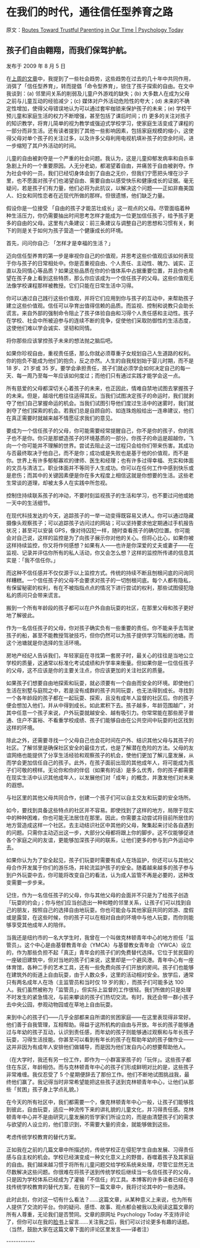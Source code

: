 # 在我们的时代，通往信任型养育之路

原文：[Routes Toward Trustful Parenting in Our Time | Psychology Today](https://www.psychologytoday.com/us/blog/freedom-learn/200908/routes-toward-trustful-parenting-in-our-time)

## 孩子们自由翱翔，而我们保驾护航。

发布于 2009 年 8 月 5 日

在[上周的文章](https://www.psychologytoday.com/us/blog/freedom-learn/200907/why-have-trustful-parenting-children-s-freedom-declined)中，我提到了一些社会趋势，这些趋势在过去的几十年中共同作用，消弭了「信任型养育」，转而提倡「命令型养育」，锁住了孩子探索的自由。在文中我谈到：(a) 邻里间关系的削弱及儿童户外游戏的缺失；(b) 大多数人在成为父母之前与儿童互动的经验减少；(c) 媒体对户外活动危险性的夸大；(d) 未来的不确定性增加，使得父母错误地认为可以通过套牢枷锁来保护孩子的未来；(e) 学校干预儿童和家庭生活的权力不断增强，甚至包括了课后时间；(f) 更多的关注对孩子的知识教学，将育儿简单的视为教学或强迫式学校学习，使家庭生活变成了课程的一部分而非生活。还有读者提到了其他一些影响因素，包括家庭规模的缩小，这使得父母对单个孩子的关注过多，以及许多父母利用电视机填补孩子的空余时间，进一步缩短了其户外活动的时间。

儿童的自由被剥夺是一个严重的社会问题。我认为，这是儿童抑郁发病率和自杀率急剧上升的一个重要原因。人无分老幼，都渴望着自由，并痛苦于自由被剥夺。作为社会中的一员，我们已经切身体会到了自由之无价，但我们宁愿把头埋在沙子里，也不愿面对孩子们也渴望自由、需要自由以感受快乐和健康成长的证据。毫无疑问，若是孩子们有力量，他们必将为此抗议，以解决这个问题——正如非裔美国人、妇女和同性恋者在近现代所做的那样。但很遗憾，他们缺乏力量。

假设你是一位接受 「自由的孩子才能茁壮成长」这一观点的父母。尽管面临着种种生活压力，你仍需要抽出时间思考怎样才能成为一位更加信任孩子，给予孩子更多的自由的父母。这里有六条建议：前三条建议与调整自己的思想和习惯有关，剩下的则是关于如何为孩子营造一个健康成长的环境。

首先，问问你自己: 「怎样才是幸福的生活？」

迈向信任型养育的第一步是审视你自己的价值观，并思考这些价值观应该如何表现于你与孩子的日常相处中。你是否重视自由、个人责任、主动性、魄力、诚实、正直以及同情心等品质？如果这些品质在你的价值体系中占据重要位置，并且你也希望在孩子身上看到这些特质，那么你应该成为一个信任孩子的父母。这些价值观无法像学校课程那样被教授。它们只能在日常生活中习得。

你可以通过自己践行这些价值观，并将它们应用到你与孩子的互动中，来帮助孩子建立这些价值观。信任可以孕育出值得信赖的品质。而监视、控制和说教只会助长谎言。来自外部的强制命令阻止了孩子体验自由和习得个人责任感和主动性。孩子在学校、社会中所被迫参与的连续不断的竞争，促使他们采取防御性的生活态度，这使他们难以学会诚实、坚韧和同情。

将你那些应该掌控孩子未来的想法抛之脑后吧。

如果你珍视自由，重视责任感，那么你就必须尊重子女规划自己人生道路的权利。你的抱负不能成为他们的抱负，反之亦然。人生的自我规划始于婴儿时期，而不是 18 岁、21 岁或 35 岁。要学会承担责任，孩子们就必须学会如何决定自己的每一天、每一周乃至每一年应该如何度过；而他们只有通过实践才能学会这一点。

所有慈爱的父母都深切关心着孩子的未来，也正因此，情难自禁地试图去掌握孩子的未来。但是，越俎代庖往往适得其反。当我们试图决定孩子的命运时，我们就剥夺了他们自己掌握命运的机会。当我们试图引导他们度过生活中的迷雾时，我们就剥夺了他们探索的机会。若我们总是自顾自的、如连珠炮般给出一连串建议，他们在真正需要时就越来越不情愿征求我们的意见。

要成为一个信任孩子的父母，你可能需要经常提醒自己，你不是你的孩子，你的孩子也不是你。你只是那塑造孩子的环境基质的一部分。你孩子的命运是超越你，飞向一个你可能并不理解的世界。尝试去阻止这一过程只会给你们带来伤害。其成功与否最终取决于他自己，而不是你；成功或是失败也是基于他的价值观，而不是你。世界上有许多郁郁寡欢的律师、医生和经理；也有许多过得幸福、充实和体面的文员与清洁工。职业体面并不等同于人生成功。你可以在任何工作中感到快乐或是悲伤；而其中的关键因素便是你在多大程度上相信这就是你想要的生活。这些老生常谈的道理，却被太多人在实践中所忽视。

控制住持续联系孩子的冲动，不要时刻监视孩子的生活和学习，也不要过问他或她一天中的生活细节。

在现代科技发达的今天，追踪孩子的一举一动变得既容易又诱人。你可以通过隐藏摄像头观察孩子；可以追踪孩子访问过的网站；可以坚持要求他定期通过手机报告状况；甚至可以安装 GPS，像对待囚犯一样，随时查看孩子的确切位置。你可能会对自己说，这样的监控是为了向孩子展示你对他的关心。但将心比心，如果你被这样持续监控，你又将作何感想？如果有人——也许是你深爱的丈夫或妻子——在监视、记录并评估你所有的私人活动，你又会怎么想？这样的监控所传递的信息其实是：「我不信任你。」

而这种不信任感并不仅仅源于以上监控方式。传统的持续不断且刨根问底的问询同样糟糕。一个信任孩子的父母不会要求对孩子的一切刨根问底。每个人都有隐私，有保留秘密的权利，有在不被指指点点的情况下进行尝试的权利，那些试图侵犯隐私的质问只会带来谎言。

搬到一个所有年龄段的孩子都可以在户外自由玩耍的社区，在那里父母和孩子更好地了解彼此。

作为一名信任孩子的父母，你对孩子确实负有一些重要的责任。你不能亲手去驾驶孩子的船，甚至不能教授驾驶技巧，但你仍然可以为孩子提供学习驾船的池塘。而这个池塘就是你选择的生活环境。

房地产经纪人告诉我们，年轻家庭在寻找第一套房子时，最关心的往往是当地公立学校的质量，这通常以标准化考试成绩和升学率来衡量。但如果你是一位信任孩子的父母，这不应该是你的主要关注点，你应该更加的关注社区的质量。

如果孩子们想要自由地探索和玩耍，就必须要有一个自由而安全的环境。即使他们生活在别墅与庭院之中，若是没有成群的孩子共同玩耍，也无法得到成长。寻找到一个各年龄段的孩子都在一起玩耍、探索，且没有成年人监督的社区后。你的孩子便会想加入他们，并从中得到成长。如此累积下去。孩子越多，年龄范围越广，对其中任意一个孩子来说，户外玩耍就越安全、越有吸引力。你常常能在那些房子普通、住户不富裕、不看重学校成绩、孩子们能够自由在公共空间中玩耍的社区找到这样的环境。

除此之外，还需要寻找一个父母自己也会花时间在户外、结识其他父母与其孩子的社区。了解邻里是确保社区安全的最佳方式，也是了解潜在危险的方法。父母的友谊网络也能提供了分享生活经验和观察孩子的机会，使他们更加了解儿童发展，从而学会更加信任自己的孩子。此外，在孩子面前出现的其他成年人，将可能成为孩子们可敬的榜样。无论你和你的伴侣（如果有的话）是多么优秀，你的孩子都需要在现实生活中认识其他成年人，以发展他们对「成年」的概念，并激发他们对未来的遐想。

与社区里的其他父母共同合作，创建一个孩子们可以自主交友和玩耍的安全场所。

如今，要找到具备这些特点的社区并不容易。即使找到了这样的地方，局限于现实中的种种困难，你也可能无法居住在那里。因此，你需要主动尝试将目前所居住的地方营造成这样一个社区。去主动结识社区中其他的父母，聚集起来讨论各自遇到的问题。只需你主动迈出这一步，大部分父母都将跟上你的脚步。这不仅能够促进各个家庭之间的友谊，更能够加深孩子间的联系，让他们更多的参与到户外运动中去。

如果你认为为了安全起见，孩子们玩耍时需要有成人在场监护，你还可以与其他父母合作开发属于你们的游乐场，并轮流监护孩子的安全。随着越来越多的孩子参与到户外玩耍中去，你可能将改变自己的看法，认为成人监管不再是必要的，这种改变需要一步步来。

记住，作为一名信任孩子的父母，你与其他父母的会面并不只是为了给孩子创造 「玩耍的约会」；你与他们应当创造出一种和睦的邻里关系，让孩子们可以找到自己的朋友，按照自己的选择自由地玩耍。你也可能会与其他家庭共同的郊游、度假或是露营，在这些时候，你的孩子可以在相对自由的环境中与他人玩耍，而你则能够享受其他成年人的陪伴。

当我还是纽约市的一名大学生时，我曾在一个叫做克林顿青年中心的地方担任「监管员」。这个中心是由基督教青年会（YMCA）与基督教女青年会（YWCA）设立的，作为那些负担不起「真正」青年会的孩子们的免费替代选择。它位于贫民窟的一座破旧建筑中，但对当地的孩子们来说，这里却是一个避风港。青年中心有一座体育馆，各种二手的艺术工具，还有一些免费向孩子们开放的房间。孩子们也能够在建筑外的街道上自由玩耍，由于人数众多，这里的活动相对安全。放学后，通常只有两名成年人在场（主监管员和当时仅 19 岁的我），而孩子们可能多达 100 人。我们虽然被称为「监管员」，但实际上监督的工作很轻。我们所做的只是处理不时发生的紧急情况，与前来攀谈的孩子们热切交流。有时，我还会带一群小孩子去中央公园，参观动物园或在草地上自由玩耍。

来到中心的孩子们——几乎全部都来自所谓的贫困家庭——在这里表现得非常好。他们善于自我管理，互相帮助。得益于这所机构的自由与开放。年长的孩子能够通过与年幼的孩子互动，认识到责任感，而年幼的孩子则能够通过观察和与年长孩子玩耍，习得生活技能。你甚至可以看到有年长的孩子在帮助年幼的孩子做作业——这并非因为有成年人安排他们做辅导，而是因为他们发自内心的想要帮助他人。

（在大学时，我还有另一份工作，即作为一小群富家孩子的「玩伴」。这些孩子都住在东区，年龄相仿。而与克林顿青年中心的孩子们形成鲜明对比的是，这些孩子非常难缠。我仅忍受了 5 个星期便辞去了那份工作。他们不断地试图挑战我，最终他们赢了。我记得当时非常希望能把这些孩子送到克林顿青年中心，让他们从那些「贫困」孩子身上学点礼貌。）

在今天的所有社区中，我们都需要一个，像克林顿青年中心一般，让孩子们能够找到彼此，自由玩耍，适应一种流传下来的讲礼貌的儿童文化，并习得责任感。克林顿青年中心并不是由研究儿童发展的哲学家们所设立的，而是由清楚孩子们的需求与欲望的人设立的，他们意识到，不需要大量的资金，就能够做到这些。

考虑传统学校教育的替代方案。

正如我在之前的几篇文章中所描述的，传统学校正在侵犯学生自由发展、习得责任感与自主权的机会。学校已经演变成一种文化意义上的野兽，吞噬着孩子及其家庭的自由。我们越来越习惯于将所有儿童问题交给学校系统来处理，尽管它显然无法尽数解决这些问题。你很难在将孩子送到传统学校后继续当一名信任孩子的父母，只是因为学校体系已经成为了灌输「不信任」的工具。本博客的许多读者已经在寻找传统学校教育的替代方案，在我的下一篇文章中，我将讨论其中的一些选择。

此时此刻，你对这一切有什么看法？……这篇文章，从某种意义上来说，也为所有人提供了交流的平台。你的疑问、感悟、故事、观点都会被我以及阅读这篇文章的所有人尊重，无论我们是否赞同。文章的原网址 Psychology Today 不支持评论了，但你可以在我的[脸书](https://www.facebook.com/peter.gray.3572)上留言……关注我之后，我们可以讨论更多有趣的话题。（当然，鼓励大家在这篇文章下面的评论区里发言——译者注）

\------------